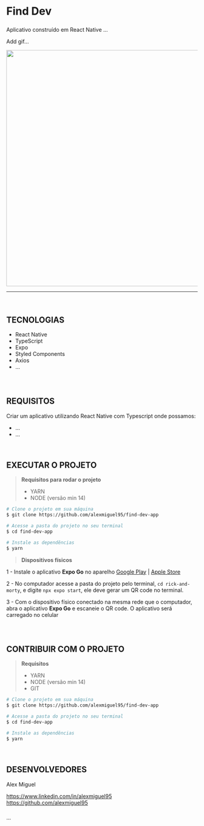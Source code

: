 <h1 align="left">Find Dev</h1>

###


Aplicativo construído em React Native ...

Add gif...
<p align="center">
  <img src="/demonstration.gif" width="620">
</p>

*********************************************************************************************************

&nbsp;
&nbsp;

<h2 align="left">TECNOLOGIAS</h2>

*  React Native
*  TypeScript
*  Expo
*  Styled Components
*  Axios
*  ...

###
&nbsp;
<h2 align="left">REQUISITOS</h2>
Criar um aplicativo utilizando React Native com Typescript onde possamos:

* ...
* ...


&nbsp;

<h2 align="left">EXECUTAR O PROJETO</h2>

> **Requisitos para rodar o projeto** 
> * YARN
> * NODE (versão min 14)


```bash
# Clone o projeto em sua máquina
$ git clone https://github.com/alexmiguel95/find-dev-app

# Acesse a pasta do projeto no seu terminal
$ cd find-dev-app

# Instale as dependências
$ yarn
```

> **Dispositivos físicos**

1 - Instale o aplicativo **Expo Go** no aparelho
[Google Play](https://play.google.com/store/search?q=expo+go&c=apps&hl=pt_BR&gl=US) | 
[Apple Store](https://apps.apple.com/br/app/expo-go/id982107779)

2 - No computador acesse a pasta do projeto pelo terminal, `cd rick-and-morty`, e digite `npx expo start`, ele deve gerar um QR code no terminal.

3 - Com o dispositivo físico conectado na mesma rede que o computador, abra o aplicativo **Expo Go** e escaneie o QR code. O aplicativo será carregado no celular
&nbsp;
&nbsp;

<div align="left">
</div>

###

<div align="left">
</div>

###
&nbsp;
&nbsp;

<h2 align="left">CONTRIBUIR COM O PROJETO</h2>

> **Requisitos** 
> * YARN
> * NODE (versão min 14)
> * GIT

```bash
# Clone o projeto em sua máquina
$ git clone https://github.com/alexmiguel95/find-dev-app

# Acesse a pasta do projeto no seu terminal
$ cd find-dev-app

# Instale as dependências
$ yarn
```

&nbsp;
&nbsp;

<h2 align="left">DESENVOLVEDORES</h2>
Alex Miguel
&nbsp;

https://www.linkedin.com/in/alexmiguel95
<br />
https://github.com/alexmiguel95
###

...
